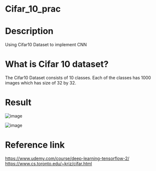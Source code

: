 # Cifar_10_prac

# Description

  Using Cifar10 Dataset to implement CNN
  
# What is Cifar 10 dataset?
  The Cifar10 Dataset consists of 10 classes. Each of the classes has 1000 images which has size of 32 by 32.
  
  

# Result

  ![image](https://user-images.githubusercontent.com/111392592/185273295-46cfd156-82fa-4bca-b700-b42cf0c5a317.png)

  
  ![image](https://user-images.githubusercontent.com/111392592/185273309-b8a60a55-b0e3-4738-bf8a-d7573dfcb025.png)


# Reference link

  https://www.udemy.com/course/deep-learning-tensorflow-2/
  https://www.cs.toronto.edu/~kriz/cifar.html
